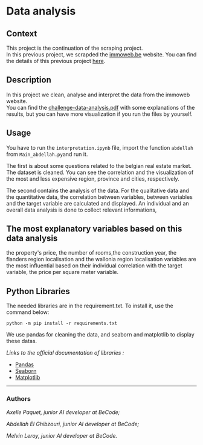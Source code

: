 # Data analysis
## Context

This project is the continuation of the scraping project.  
In this previous project, we scrapded the [immoweb.be](https://www.immoweb.be/fr?gclid=CjwKCAiAwrf-BRA9EiwAUWwKXsUT4YQfghNwPgEK8S_-LnlVDhbQAF_8WqyEJRGYyieUBOEcm-DZlxoC_rEQAvD_BwE) website.
You can find the details of this previous project [here](https://github.com/Ezamey/challenge-collecting-data).

## Description

In this project we clean, analyse and interpret the data from the immoweb website.  
You can find the [challenge-data-analysis.pdf](challenge-data-analysis.pdf) with some explanations of the results, but you can have more visualization if you run the files by yourself.  

## Usage

You have to run the `interpretation.ipynb` file, import the function `abdellah` from `Main_abdellah.py`and run it.

The first is about some questions related to the belgian real estate market.
The dataset is cleaned. You can see the correlation and the visualization of the most and less expensive region, province and cities, respectively.

The second contains the analysis of the data.
For the qualitative data and the quantitative data, the correlation between variables, between variables and the target variable are calculated and displayed.
An individual and an overall data analysis is done to collect relevant informations, 

## The most explanatory variables based on this data analysis
the property's price, the number of rooms,the construction year, the flanders region localisation and the wallonia region localisation variables are the most influential based on their individual correlation with the target variable, the price per square meter variable.


## Python Libraries

The needed libraries are in the requirement.txt. To install it, use the command below:  

`python -m pip install -r requirements.txt`  

We use pandas for cleaning the data, and seaborn and matplotlib to display these datas.

*Links to the official documentation of libraries :*
- [Pandas](https://pandas.pydata.org/docs/reference/index.html#api)  
- [Seaborn](http://seaborn.pydata.org/api.html)   
- [Matplotlib](https://matplotlib.org/)


  
-----
### Authors

*Axelle Paquet, junior AI developer at BeCode;*

*Abdellah El Ghibzouri, junior AI developer at BeCode;*

*Melvin Leroy, junior AI developer at BeCode.*
